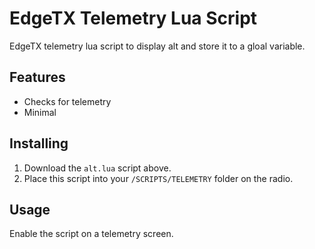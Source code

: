 # EdgeTX Telemetry Lua Script
EdgeTX telemetry lua script to display alt and store it to a gloal variable.

## Features

* Checks for telemetry
* Minimal

## Installing

1. Download the `alt.lua` script above.
2. Place this script into your `/SCRIPTS/TELEMETRY` folder on the radio.

## Usage

Enable the script on a telemetry screen.
